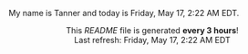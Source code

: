 My name is Tanner and today is Friday, May 17, 2:22 AM EDT.

<p align="center">This <i>README</i> file is generated <b>every 3 hours</b>!</br>Last refresh: Friday, May 17, 2:22 AM EDT<br /></p>
